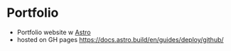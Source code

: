 # Portfolio

- Portfolio website w [Astro](https://Astro.build)
- hosted on GH pages https://docs.astro.build/en/guides/deploy/github/
